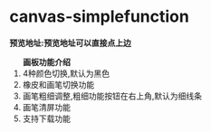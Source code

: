 # canvas-simplefunction
<strong>预览地址:预览地址可以直接点上边</strong>

<ol>
  <strong>画板功能介绍</strong>
<li>4种颜色切换,默认为黑色</li>
<li>橡皮和画笔切换功能</li>
<li>画笔粗细调整,粗细功能按钮在右上角,默认为细线条</li>
<li>画笔清屏功能</li>
<li>支持下载功能</li>
<ol>

